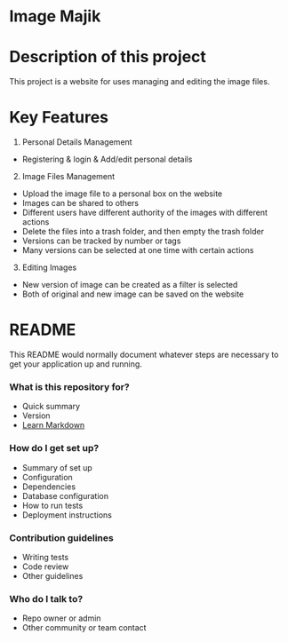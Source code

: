 # Image Majik #

# Description of this project #
This project is a website for uses managing and editing the image files.

# Key Features #
1. Personal Details Management
  * Registering & login & Add/edit personal details
2. Image Files Management
  * Upload the image file to a personal box on the website
  * Images can be shared to others
  * Different users have different authority of the images with different actions
  * Delete the files into a trash folder, and then empty the trash folder
  * Versions can be tracked by number or tags
  * Many versions can be selected at one time with certain actions
3. Editing Images
  * New version of image can be created as a filter is selected
  * Both of original and new image can be saved on the website


# README #

This README would normally document whatever steps are necessary to get your application up and running.

### What is this repository for? ###

* Quick summary
* Version
* [Learn Markdown](https://bitbucket.org/tutorials/markdowndemo)

### How do I get set up? ###

* Summary of set up
* Configuration
* Dependencies
* Database configuration
* How to run tests
* Deployment instructions

### Contribution guidelines ###

* Writing tests
* Code review
* Other guidelines

### Who do I talk to? ###

* Repo owner or admin
* Other community or team contact